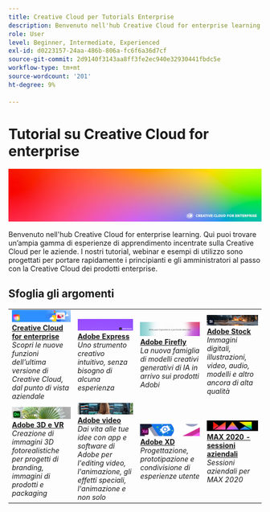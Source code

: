 ```yaml
---
title: Creative Cloud per Tutorials Enterprise
description: Benvenuto nell'hub Creative Cloud for enterprise learning
role: User
level: Beginner, Intermediate, Experienced
exl-id: d0223157-24aa-486b-806a-fc6f6a36d7cf
source-git-commit: 2d9140f3143aa8ff3fe2ec940e32930441fbdc5e
workflow-type: tm+mt
source-wordcount: '201'
ht-degree: 9%

---
```


# Tutorial su Creative Cloud for enterprise

![Creative Cloud Hero Image](assets/hero_cce.jpg)

Benvenuto nell&#39;hub Creative Cloud for enterprise learning. Qui puoi trovare un’ampia gamma di esperienze di apprendimento incentrate sulla Creative Cloud per le aziende. I nostri tutorial, webinar e esempi di utilizzo sono progettati per portare rapidamente i principianti e gli amministratori al passo con la Creative Cloud dei prodotti enterprise.

## Sfoglia gli argomenti

<table style="table-layout:fixed">
<tr>
  <td>
    <a href="cce/overview-cce.md">
      <img alt="Creative Cloud for enterprise" src="assets/CCEbanner.png" />
    </a>
    <div>
   <a href="cce/overview-cce.md"><strong>Creative Cloud for enterprise</strong></a>
    </div>
    <em>Scopri le nuove funzioni dell’ultima versione di Creative Cloud, dal punto di vista aziendale</em>
    <br>
  </td>
  <td>
    <a href="express/overview-express.md">
      <img alt="Adobe Express" src="assets/Express.png" />
    </a>
    <div>
   <a href="express/overview-express.md"><strong>Adobe Express</strong></a>
    </div>
    <em>Uno strumento creativo intuitivo, senza bisogno di alcuna esperienza</em>
    <br>
  </td>
  <td>
    <a href="firefly/overview-firefly.md">
      <img alt="Adobe Firefly" src="assets/firefly.png" />
    </a>
    <div>
   <a href="firefly/overview-firefly.md"><strong>Adobe Firefly</strong></a>
    </div>
    <em>La nuova famiglia di modelli creativi generativi di IA in arrivo sui prodotti Adobi</em>
    <br>
  </td>
  <td>
    <a href="stock/overview-stock.md">
      <img alt="Adobe Stock" src="assets/Stock.jpg" />
    </a>
    <div>
   <a href="stock/overview-stock.md"><strong>Adobe Stock</strong></a>
    </div>
    <em>Immagini digitali, illustrazioni, video, audio, modelli e altro ancora di alta qualità</em>
    <br>
  </td>
</tr>
  <td>
   <a href="3di/overview-3di.md">
      <img alt="Adobe 3D e VR" src="assets/Dimenio.jpg" />
    </a>
    <div>
   <a href="3di/overview-3di.md"><strong>Adobe 3D e VR</strong></a>
    </div>
    <em>Creazione di immagini 3D fotorealistiche per progetti di branding, immagini di prodotti e packaging</em>
    <br>
  </td>
  <td>
  <a href="dva/overview-dva.md">
      <img alt="Adobe video" src="assets/CCEbanner-DVA.png" />
    </a>
    <div>
   <a href="dva/overview-dva.md"><strong>Adobe video</strong></a>
    </div>
    <em>Dai vita alle tue idee con app e software di Adobe per l'editing video, l'animazione, gli effetti speciali, l'animazione e non solo</em>
    <br>
  </td>
  <td>
    <a href="xd/overview-xd.md">
      <img alt="Adobe XD" src="assets/XD.jpg" />
    </a>
    <div>
   <a href="xd/overview-xd.md"><strong>Adobe XD</strong></a>
    </div>
    <em>Progettazione, prototipazione e condivisione di esperienze utente</em>
    <br>
  </td>
  <td>
    <a href="max/overview-max.md">
      <img alt="MAX 2020 - sessioni aziendali" src="assets/MAX.jpg" />
    </a>
    <div>
   <a href="max/overview-max.md"><strong>MAX 2020 - sessioni aziendali</strong></a>
    </div>
    <em>Sessioni aziendali per MAX 2020</em>
    <br>
  </td>
</tr>
</table>
